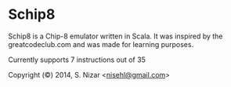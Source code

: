# Schip8

Schip8 is a Chip-8 emulator written in Scala.
It was inspired by the greatcodeclub.com and was made for learning purposes.

Currently supports 7 instructions out of 35

Copyright (©) 2014, S. Nizar <<nisehl@gmail.com>>